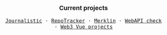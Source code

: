 <p align="center" style="font-size: 1.2rem;">
  <b>Current projects</b>
</p>
<p align="center" style="font-size: 1rem;">
  <samp>
    <a href="https://journalisticapp.com" title="Journalistic - Micro Journaling">Journalistic</a> &middot;
    <a href="https://repo-tracker.com" title="RepoTracker - Better GitHub stats and insights">RepoTracker</a> &middot;
    <a href="https://merklin.xyz" title="Merklin - Open-source EVM explorer made with Vue, Nuxt, and Ethers">Merklin</a> &middot;
    <a href="https://webapicheck.com" title="WebAPI check - Easily check the WebAPI capabilies of your device">WebAPI check</a> &middot;
    <a href="https://github.com/toniengelhardt/web3-vue-projects" title="Collection of web3 projects built with Vue/Nuxt">Web3 Vue projects</a>
  </samp>
</p>
